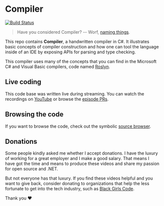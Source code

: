 # Compiler

[![Build Status](https://terrajobst.visualstudio.com/Compiler/_apis/build/status/terrajobst.compiler?branchName=master)](https://terrajobst.visualstudio.com/Compiler/_build/latest?definitionId=13)

> Have you considered Compiler? -- Worf, [naming things][ds9-compiler].

This repo contains **Compiler**, a handwritten compiler in C#. It illustrates basic
concepts of compiler construction and how one can tool the language inside of an
IDE by exposing APIs for parsing and type checking.

This compiler uses many of the concepts that you can find in the Microsoft
C# and Visual Basic compilers, code named [Roslyn].

[ds9-compiler]: https://www.youtube.com/watch?v=138gX3wolOo
[Roslyn]: https://github.com/dotnet/roslyn

## Live coding

This code base was written live during streaming. You can watch the recordings
on [YouTube] or browse the [episode PRs][episodes].

[YouTube]: https://www.youtube.com/playlist?list=PLRAdsfhKI4OWNOSfS7EUu5GRAVmze1t2y
[episodes]: https://github.com/terrajobst/compiler/pulls?q=is%3Apr+is%3Aclosed+label%3Aepisode+sort%3Acreated-asc

## Browsing the code

If you want to browse the code, check out the symbolic [source browser].

[source browser]: http://source.compiler-compiler.net

## Donations

Some people kindly asked me whether I accept donations. I have the luxury of
working for a great employer and I make a good salary. That means I have got the
time and means to produce these videos and share my passion for open source and
.NET.

But not everyone has that luxury. If you find these videos helpful and you want
to give back, consider donating to organizations that help the less fortunate to
get into the tech industry, such as [Black Girls Code].

Thank you ❤

[Black Girls Code]: http://www.blackgirlscode.com/donations.html
